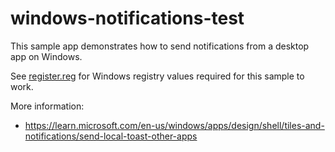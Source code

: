 # windows-notifications-test

This sample app demonstrates how to send notifications from a desktop app on Windows.

See [register.reg](./register.reg) for Windows registry values required for this sample to work.

More information:

* https://learn.microsoft.com/en-us/windows/apps/design/shell/tiles-and-notifications/send-local-toast-other-apps
